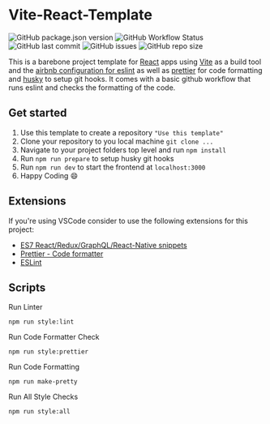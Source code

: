# Vite-React-Template

![GitHub package.json version](https://img.shields.io/github/package-json/v/bastiannispel/vite-react-template)
![GitHub Workflow Status](https://img.shields.io/github/workflow/status/bastiannispel/vite-react-template/ci?label=ci)
![GitHub last commit](https://img.shields.io/github/last-commit/bastiannispel/vite-react-template)
![GitHub issues](https://img.shields.io/github/issues/bastiannispel/vite-react-template)
![GitHub repo size](https://img.shields.io/github/repo-size/bastiannispel/vite-react-template)

This is a barebone project template for [React](https://reactjs.org/) apps using [Vite](https://vitejs.dev/) as a build tool and the [airbnb configuration for eslint](https://www.npmjs.com/package/eslint-config-airbnb) as well as [prettier](https://prettier.io/) for code formatting and [husky](https://github.com/typicode/husky) to setup git hooks. It comes with a basic github workflow that runs eslint and checks the formatting of the code.

## Get started

1. Use this template to create a repository `"Use this template"`
2. Clone your repository to you local machine `git clone ...`
3. Navigate to your project folders top level and run `npm install`
4. Run `npm run prepare` to setup husky git hooks
5. Run `npm run dev` to start the frontend at `localhost:3000`
6. Happy Coding :smile:

## Extensions

If you're using VSCode consider to use the following extensions for this project:

- [ES7 React/Redux/GraphQL/React-Native snippets](https://marketplace.visualstudio.com/items?itemName=dsznajder.es7-react-js-snippets)
- [Prettier - Code formatter](https://marketplace.visualstudio.com/items?itemName=esbenp.prettier-vscode)
- [ESLint](https://marketplace.visualstudio.com/items?itemName=dbaeumer.vscode-eslint)

## Scripts

Run Linter

    npm run style:lint

Run Code Formatter Check

    npm run style:prettier

Run Code Formatting

    npm run make-pretty

Run All Style Checks

    npm run style:all
